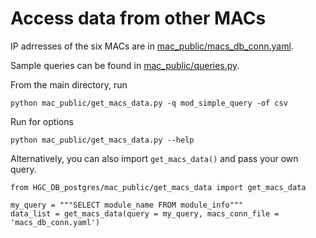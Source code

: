 # Access data from other MACs

IP adrresses of the six MACs are in [mac_public/macs_db_conn.yaml](https://github.com/cmu-hgc-mac/HGC_DB_postgres/blob/main/mac_public/macs_db_conn.yaml).

Sample queries can be found in [mac_public/queries.py](https://github.com/cmu-hgc-mac/HGC_DB_postgres/blob/main/mac_public/queries.py).

From the main directory, run
```
python mac_public/get_macs_data.py -q mod_simple_query -of csv
```

Run for options
```
python mac_public/get_macs_data.py --help
```

Alternatively, you can also import `get_macs_data()` and pass your own query.
```
from HGC_DB_postgres/mac_public/get_macs_data import get_macs_data

my_query = """SELECT module_name FROM module_info"""
data_list = get_macs_data(query = my_query, macs_conn_file = 'macs_db_conn.yaml')
```
